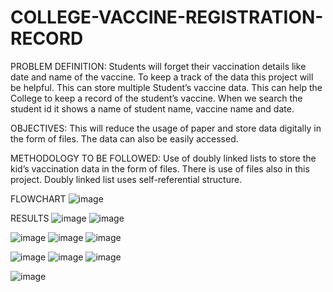 # COLLEGE-VACCINE-REGISTRATION-RECORD
PROBLEM DEFINITION:
Students will forget their vaccination details like date and name of the vaccine. To keep a track of the data this project will be helpful. This can store multiple Student’s vaccine data. This can help the College to keep a record of the student’s vaccine. When we search the student id it shows a name of student name, vaccine name and date. 

OBJECTIVES:
This will reduce the usage of paper and store data digitally in the form of files. The data can also be easily accessed. 

METHODOLOGY TO BE FOLLOWED:
Use of doubly linked lists to store the kid’s vaccination data in the form of files. There is use of files also in this project. Doubly linked list uses self-referential structure. 

FLOWCHART
![image](https://github.com/roshaniborkar/COLLEGE-VACCINE-REGISTRATION-RECORD/assets/58977139/173904e5-28aa-4952-90be-7811d35af00c)

RESULTS 
![image](https://github.com/roshaniborkar/COLLEGE-VACCINE-REGISTRATION-RECORD/assets/58977139/33c168ed-a01e-4485-8e95-2f7215e8d5cb)
![image](https://github.com/roshaniborkar/COLLEGE-VACCINE-REGISTRATION-RECORD/assets/58977139/abe30b4c-17c8-49c7-8552-f8ce84854bb8)

![image](https://github.com/roshaniborkar/COLLEGE-VACCINE-REGISTRATION-RECORD/assets/58977139/b349c5a1-c203-483e-9b21-31ea0a1c6b3d)
![image](https://github.com/roshaniborkar/COLLEGE-VACCINE-REGISTRATION-RECORD/assets/58977139/d353774c-1788-4b4e-8e08-ad5359549b75)
![image](https://github.com/roshaniborkar/COLLEGE-VACCINE-REGISTRATION-RECORD/assets/58977139/ef8e2ef8-4880-41f4-a024-efb426370798)

![image](https://github.com/roshaniborkar/COLLEGE-VACCINE-REGISTRATION-RECORD/assets/58977139/df8f486d-aca9-4b7b-9ab2-c07c926ee62c)
![image](https://github.com/roshaniborkar/COLLEGE-VACCINE-REGISTRATION-RECORD/assets/58977139/97769fff-a97b-4f3f-949f-7d6fc50015b2)
![image](https://github.com/roshaniborkar/COLLEGE-VACCINE-REGISTRATION-RECORD/assets/58977139/249a2908-a12b-4051-a8d6-611ffe2063a9)

![image](https://github.com/roshaniborkar/COLLEGE-VACCINE-REGISTRATION-RECORD/assets/58977139/2235bec8-4f60-4903-b16e-1443bf0a82d8)


